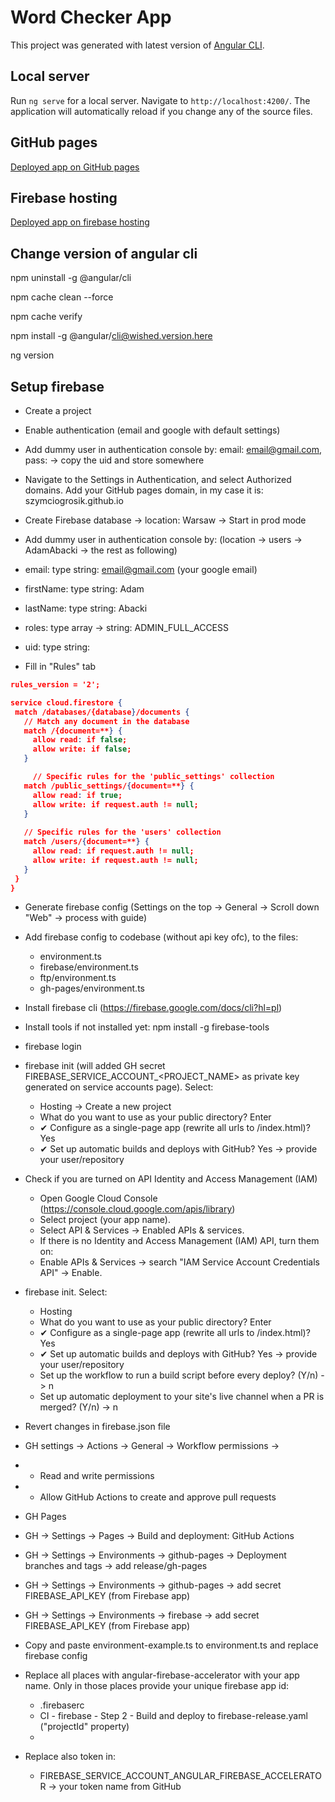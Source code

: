 # Word Checker App

This project was generated with latest version of [Angular CLI](https://github.com/angular/angular-cli).

## Local server

Run `ng serve` for a local server. Navigate to `http://localhost:4200/`. The application will automatically reload if you change any of the source files.

## GitHub pages

[Deployed app on GitHub pages](https://szymciogrosik.github.io/word-checker-app)

## Firebase hosting

[Deployed app on firebase hosting](https://word-checker-app.web.app)

## Change version of angular cli

npm uninstall -g @angular/cli

npm cache clean --force

npm cache verify

npm install -g @angular/cli@wished.version.here

ng version

## Setup firebase

- Create a project
- Enable authentication (email and google with default settings)
- Add dummy user in authentication console by: email: email@gmail.com, pass: <whatever you want> -> copy the uid and store somewhere
- Navigate to the Settings in Authentication, and select Authorized domains. Add your GitHub pages domain, in my case it is: szymciogrosik.github.io

- Create Firebase database -> location: Warsaw -> Start in prod mode
- Add dummy user in authentication console by:  (location -> users -> AdamAbacki -> the rest as following)
- email: type string: email@gmail.com (your google email)
- firstName: type string: Adam
- lastName: type string: Abacki
- roles: type array -> string: ADMIN_FULL_ACCESS
- uid: type string: <copied from authentication>
- Fill in "Rules" tab
```json
rules_version = '2';

service cloud.firestore {
 match /databases/{database}/documents {
   // Match any document in the database
   match /{document=**} {
     allow read: if false;
     allow write: if false;
   }

	 // Specific rules for the 'public_settings' collection
   match /public_settings/{document=**} {
     allow read: if true;
     allow write: if request.auth != null;
   }
   
   // Specific rules for the 'users' collection
   match /users/{document=**} {
     allow read: if request.auth != null;
     allow write: if request.auth != null;
   }
 }
}
```

- Generate firebase config (Settings on the top -> General -> Scroll down "Web" -> process with guide)
- Add firebase config to codebase (without api key ofc), to the files:
  - environment.ts
  - firebase/environment.ts
  - ftp/environment.ts
  - gh-pages/environment.ts

- Install firebase cli (https://firebase.google.com/docs/cli?hl=pl)
- Install tools if not installed yet: npm install -g firebase-tools
- firebase login
- firebase init (will added GH secret FIREBASE_SERVICE_ACCOUNT_<PROJECT_NAME> as private key generated on service accounts page). Select:
  - Hosting -> Create a new project
  - What do you want to use as your public directory? Enter
  - ✔ Configure as a single-page app (rewrite all urls to /index.html)? Yes
  - ✔ Set up automatic builds and deploys with GitHub? Yes -> provide your user/repository
- Check if you are turned on API Identity and Access Management (IAM)
  - Open Google Cloud Console (https://console.cloud.google.com/apis/library)
  - Select project (your app name). 
  - Select API & Services → Enabled APIs & services. 
  - If there is no Identity and Access Management (IAM) API, turn them on:
  - Enable APIs & Services → search "IAM Service Account Credentials API" → Enable.
- firebase init. Select:
  - Hosting
  - What do you want to use as your public directory? Enter
  - ✔ Configure as a single-page app (rewrite all urls to /index.html)? Yes
  - ✔ Set up automatic builds and deploys with GitHub? Yes -> provide your user/repository
  - Set up the workflow to run a build script before every deploy? (Y/n) -> n
  - Set up automatic deployment to your site's live channel when a PR is merged? (Y/n) -> n
- Revert changes in firebase.json file

- GH settings -> Actions -> General -> Workflow permissions ->
- + Read and write permissions
- + Allow GitHub Actions to create and approve pull requests

- GH Pages
- GH -> Settings -> Pages -> Build and deployment: GitHub Actions
- GH -> Settings -> Environments -> github-pages -> Deployment branches and tags -> add release/gh-pages
- GH -> Settings -> Environments -> github-pages -> add secret FIREBASE_API_KEY (from Firebase app)
- GH -> Settings -> Environments -> firebase -> add secret FIREBASE_API_KEY (from Firebase app)

- Copy and paste environment-example.ts to environment.ts and replace firebase config

- Replace all places with angular-firebase-accelerator with your app name. Only in those places provide your unique firebase app id:
  - .firebaserc
  - CI - firebase - Step 2 - Build and deploy to firebase-release.yaml ("projectId" property)
  - 

- Replace also token in:
  - FIREBASE_SERVICE_ACCOUNT_ANGULAR_FIREBASE_ACCELERATOR -> your token name from GitHub
